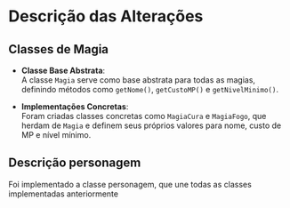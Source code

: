 # Descrição das Alterações
## Classes de Magia

- **Classe Base Abstrata**:  
  A classe `Magia` serve como base abstrata para todas as magias, definindo métodos como `getNome()`, `getCustoMP()` e `getNivelMinimo()`.

- **Implementações Concretas**:  
  Foram criadas classes concretas como `MagiaCura` e `MagiaFogo`, que herdam de `Magia` e definem seus próprios valores para nome, custo de MP e nível mínimo.

## Descrição personagem
Foi implementado a classe personagem, que une todas as classes implementadas anteriormente